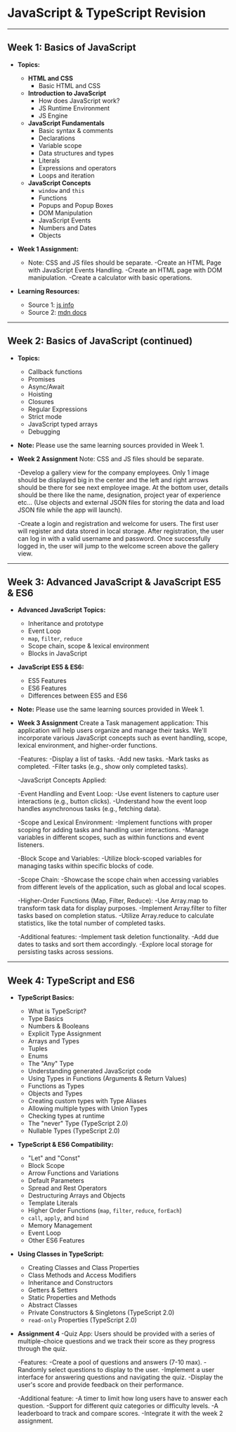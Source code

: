 # JavaScript & TypeScript Revision

---

## Week 1: Basics of JavaScript

- **Topics:**
  - **HTML and CSS**
    - Basic HTML and CSS
  - **Introduction to JavaScript**
    - How does JavaScript work?
    - JS Runtime Environment
    - JS Engine
  - **JavaScript Fundamentals**
    - Basic syntax & comments
    - Declarations
    - Variable scope
    - Data structures and types
    - Literals
    - Expressions and operators
    - Loops and iteration
  - **JavaScript Concepts**
    - `window` and `this`
    - Functions
    - Popups and Popup Boxes
    - DOM Manipulation
    - JavaScript Events
    - Numbers and Dates
    - Objects

- **Week 1 Assignment:**
  - Note: CSS and JS files should be separate.
    -Create an HTML Page with JavaScript Events Handling.
    -Create an HTML page with DOM manipulation. 
    -Create a calculator with basic operations.
    
- **Learning Resources:**  
  - Source 1: [js info](https://javascript.info/)
  - Source 2: [mdn docs](https://developer.mozilla.org/en-US/docs/Web/JavaScript/Guide)

---

## Week 2: Basics of JavaScript (continued)

- **Topics:**
  - Callback functions
  - Promises
  - Async/Await
  - Hoisting
  - Closures
  - Regular Expressions
  - Strict mode
  - JavaScript typed arrays
  - Debugging

- **Note:** Please use the same learning sources provided in Week 1.

- **Week 2 Assignment**
  Note: CSS and JS files should be separate.

  -Develop a gallery view for the company employees. Only 1 image should be displayed big in the center and the left and right arrows should be there for see next employee image. At the bottom user, details should be there like the name, designation, project year of experience etc... (Use objects and external JSON files for storing the data and load JSON file while the app will launch).

  -Create a login and registration and welcome for users. The first user will register and data stored in local storage. After registration, the user can log in with a valid username and password. Once successfully logged in, the user will jump to the welcome screen above the gallery view.
---

## Week 3: Advanced JavaScript & JavaScript ES5 & ES6

- **Advanced JavaScript Topics:**
  - Inheritance and prototype
  - Event Loop
  - `map`, `filter`, `reduce`
  - Scope chain, scope & lexical environment
  - Blocks in JavaScript

- **JavaScript ES5 & ES6:**
  - ES5 Features
  - ES6 Features
  - Differences between ES5 and ES6

- **Note:** Please use the same learning sources provided in Week 1.

- **Week 3 Assignment**
    Create a Task management application: This application will help users organize and manage their tasks. We'll incorporate various JavaScript concepts such as event handling, scope, lexical environment, and higher-order functions.

  -Features:
    -Display a list of tasks.
    -Add new tasks.
    -Mark tasks as completed.
    -Filter tasks (e.g., show only completed tasks).


  -JavaScript Concepts Applied:

  -Event Handling and Event Loop:
    -Use event listeners to capture user interactions (e.g., button clicks).
    -Understand how the event loop handles asynchronous tasks (e.g., fetching data).

  -Scope and Lexical Environment:
    -Implement functions with proper scoping for adding tasks and handling user interactions.
    -Manage variables in different scopes, such as within functions and event listeners.

  -Block Scope and Variables:
    -Utilize block-scoped variables for managing tasks within specific blocks of code.

  -Scope Chain:
    -Showcase the scope chain when accessing variables from different levels of the application, such as global and local scopes.

  -Higher-Order Functions (Map, Filter, Reduce):
    -Use Array.map to transform task data for display purposes.
    -Implement Array.filter to filter tasks based on completion status.
    -Utilize Array.reduce to calculate statistics, like the total number of completed tasks.


  -Additional features:
    -Implement task deletion functionality.
    -Add due dates to tasks and sort them accordingly.
    -Explore local storage for persisting tasks across sessions.
---

## Week 4: TypeScript and ES6

- **TypeScript Basics:**
  - What is TypeScript?
  - Type Basics
  - Numbers & Booleans
  - Explicit Type Assignment
  - Arrays and Types
  - Tuples
  - Enums
  - The "Any" Type
  - Understanding generated JavaScript code
  - Using Types in Functions (Arguments & Return Values)
  - Functions as Types
  - Objects and Types
  - Creating custom types with Type Aliases
  - Allowing multiple types with Union Types
  - Checking types at runtime
  - The "never" Type (TypeScript 2.0)
  - Nullable Types (TypeScript 2.0)

- **TypeScript & ES6 Compatibility:**
  - "Let" and "Const"
  - Block Scope
  - Arrow Functions and Variations
  - Default Parameters
  - Spread and Rest Operators
  - Destructuring Arrays and Objects
  - Template Literals
  - Higher Order Functions (`map`, `filter`, `reduce`, `forEach`)
  - `call`, `apply`, and `bind`
  - Memory Management
  - Event Loop
  - Other ES6 Features

- **Using Classes in TypeScript:**
  - Creating Classes and Class Properties
  - Class Methods and Access Modifiers
  - Inheritance and Constructors
  - Getters & Setters
  - Static Properties and Methods
  - Abstract Classes
  - Private Constructors & Singletons (TypeScript 2.0)
  - `read-only` Properties (TypeScript 2.0)

- **Assignment 4**
  -Quiz App:
    Users should be provided with a series of multiple-choice questions and we track their score as they progress through the quiz.

  -Features:
    -Create a pool of questions and answers (7-10 max).
    -Randomly select questions to display to the user.
    -Implement a user interface for answering questions and navigating the quiz.
    -Display the user's score and provide feedback on their performance.

  -Additional feature:
    -A timer to limit how long users have to answer each question.
    -Support for different quiz categories or difficulty levels.
    -A leaderboard to track and compare scores.
    -Integrate it with the week 2 assignment.
